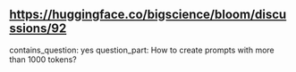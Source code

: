 ## https://huggingface.co/bigscience/bloom/discussions/92

contains_question: yes
question_part: How to create prompts with more than 1000 tokens?